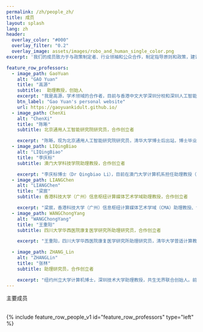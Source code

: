 ```yaml
---
permalink: /zh/people_zh/
title: 成员
layout: splash
lang: zh
header:
  overlay_color: "#000"
  overlay_filter: "0.2"
  overlay_image: assets/images/robo_and_human_single_color.png
excerpt: '我们的成员致力于与政策制定者、行业领袖和公众合作，制定指导原则和政策，建设更智能、互联互通和包容的未来'

feature_row_professors:
  - image_path: GaoYuan
    alt: "GAO Yuan"
    title: "高源"
    subtitle:  助理教授，创始人
    excerpt: "我是高源，学术领域的合作者，目前与香港中文大学深圳分校和深圳人工智能与机器人社会研究所（AIRS）合作。我的努力坐落在多机器人系统和充满活力的人工智能领域的交汇处。我的重点是技术的艺术，特别是在机器人学习和agent大型语言模型领域，以在不断变化的动态环境中协调机器人合作的和谐交响曲。"
    btn_label: "Gao Yuan's personal website"
    url: https://gaoyuankidult.github.io/
  - image_path: ChenXi
    alt: "ChenXi"
    title: "陈晰"
    subtitle: 北京通用人工智能研究院研究员，合作创立者

    excerpt: "陈晰，现为北京通用人工智能研究院研究员，清华大学博士后出站，博士毕业于瑞典皇家工学院（KTH）机器人感知与学习（RPL）实验室。主要研究领域包括强化学习和模仿学习等数据驱动的机器人控制与决策方法，以及小样本策略的迁移与适应。曾作为核心成员参与欧盟 Horizon2020 搜救机器人项目 CENTAURO，以及韩国科技部老年服务机器人项目 HomeMate 等多个国际合作项目。在 NeurIPS、T-RO、RA-L、ICRA、IROS 等知名机器人学术期刊和会议上发表论文十余篇。"
  - image_path: LIQingBiao
    alt: "LIQingBiao"
    title: "李庆标"
    subtitle: 澳门大学科技学院助理教授，合作创立者

    excerpt: "李庆标博士（Dr Qingbiao Li），目前在澳门大学计算机系担任助理教授（独立PI）。此前，他在英国牛津大学牛津机器人研究所（Oxford Robotics Institute）进行博士后研究。他博士期间在剑桥大学计算机系Prorok Lab师从 Prof Amanda Prorok。研究领域为群体运动规划和图神经网络。在入学剑桥大学前，李庆标硕士期间就读于在由杨广中教授和Ara Darzi爵士在帝国理工学院创立的Hamlyn Centre, 主要研究医疗机器人及医疗图像引导干预的现代医学技术。在加入Hamlyn Centre前，他毕业于爱丁堡大学机械工程系和华南理工大学的2+2联合培养项目。相关成果发表在RA-L、IJCARS，ICRA和ICLR等一流国际期刊和会议上。他还承担了AAMAS2023-Blue sky Track、AAAI 2022委员会成员以及IJRR、T-RO、AURO、RAL，ICRA和IROS等审稿员，并于2020年剑桥大学计算机系Wiseman Prize和2023年国家优秀自费留学生奖学金。其代表作曾获得剑桥大学计算机系Publication of Year， ICRA 2023 Best Paper at CoPerception Workshop，谷歌学术引用900余次，单篇基于图神经网络的群体机器人路径规划的论文超过200次他引。"
  - image_path: LIANGChen
    alt: "LIANGChen"
    title: "梁宸"
    subtitle: 香港科技大学（广州）信息枢纽计算媒体艺术学域助理教授，合作创立者

    excerpt: "梁宸，香港科技大学（广州）信息枢纽计算媒体艺术学域（CMA）助理教授、博士生导师。他于2019年、2024 年在清华大学计算机系获得学士、博士学位，师从史元春教授。他的研究方向为人机交互与普适计算，具体包括：1)普适感知+X，即研究多模态融合的用户行为感知方法在智能交互、健康计算、艺术创作、具身智能等领域的关键技术和应用；2)混合现实（Mixed Reality）中的沉浸式体验创新，即如何在MR从内容与交互两个角度创造新颖的沉浸式体验。他在国际人机交互、普适计算与人工智能顶级会议/期刊CHI、UIST、Ubicomp、ICML、ECCV、AAAI上发表论文20余篇，获授权发明专利5项，两次获得 ACM CHI最佳论文提名奖(2023、2024)，并获得国家奖学金、清华优秀博士论文、CCF人机交互专委会优博论文等荣誉。他的研究工作获得北京市科委创新项目支持，他负责研发的AR交互技术与戒指设备,在关键手势识别准确率、分辨率与交互效率上达到国际领先水平，在商业化场景中实现转化应用。"
  - image_path: WANGChongYang
    alt: "WANGChongYang"
    title: "王重阳"
    subtitle: 四川大学华西医院康复医学研究所助理研究员，合作创立者

    excerpt: "王重阳，四川大学华西医院康复医学研究所助理研究员，清华大学普适计算教育部重点实验室水木学者博士后，合作导师喻纯副教授。他2022年博士毕业于伦敦大学学院人机交互中心（UCL interaction centre），并获 UCL 博士全额奖学金（UCL ORS&GRS）。目前主要研究方向包括，以人体运动自然感知与交互为核心的智慧医疗，以及基于移动式多模态机器人的交互式具身智能。他在人机交互、普适计算和人工智能国际会议（CHI、Ubicomp、AAAI、IJCAI），以及国际学术期刊 IEEE T-Ro、NeuroImage、ACM Health 等上发表了多篇论文。入选国家博士后海外交流计划引进项目，获 CCF TPCI 2023最佳论文审稿人， 并主持国家和省部级项目。"

  - image_path: ZHANG_Lin
    alt: "ZHANGLin"
    title: "张林"
    subtitle: 助理研究员，合作创立者

    excerpt: "纽约州立大学计算机博士，深圳技术大学助理教授，共生无界联合创始人。前粤港澳大湾区数字经济研究院（IDEA）资深研究员、前腾讯高级研究员。长期从事人工智能研究，在国际顶级期刊和会议发表论文三十余篇，包括ICML、ACL、CVPR、KDD等，并获得多个学术奖项，如最佳博士论文奖、ACL最佳论文提名、NSF Travel award、INFOCOM 论文奖等；长期担任人工智能国际主流会议/期刊程序委员和审稿人。"
---
```


<div class = "is-h1 titleHighlight" style = "margin-bottom: 2rem" > 主要成员 </div>
{% include feature_row_people_v1 id="feature_row_professors" type="left" %}

<!-- # Postdocs
{% include feature_row_people id="feature_row_postdocs" type="left" %} -->

<!-- # PhD Students
{% include feature_row_people id="feature_row_phds" %} -->
